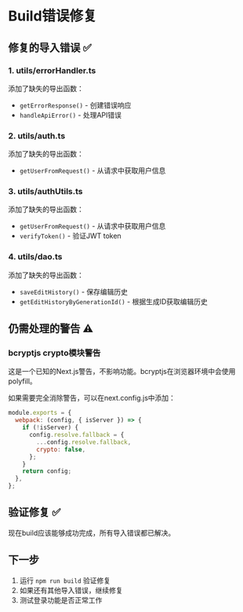 # Build错误修复

## 修复的导入错误 ✅

### 1. utils/errorHandler.ts
添加了缺失的导出函数：
- `getErrorResponse()` - 创建错误响应
- `handleApiError()` - 处理API错误

### 2. utils/auth.ts  
添加了缺失的导出函数：
- `getUserFromRequest()` - 从请求中获取用户信息

### 3. utils/authUtils.ts
添加了缺失的导出函数：
- `getUserFromRequest()` - 从请求中获取用户信息
- `verifyToken()` - 验证JWT token

### 4. utils/dao.ts
添加了缺失的导出函数：
- `saveEditHistory()` - 保存编辑历史
- `getEditHistoryByGenerationId()` - 根据生成ID获取编辑历史

## 仍需处理的警告 ⚠️

### bcryptjs crypto模块警告
这是一个已知的Next.js警告，不影响功能。bcryptjs在浏览器环境中会使用polyfill。

如果需要完全消除警告，可以在next.config.js中添加：
```javascript
module.exports = {
  webpack: (config, { isServer }) => {
    if (!isServer) {
      config.resolve.fallback = {
        ...config.resolve.fallback,
        crypto: false,
      };
    }
    return config;
  },
};
```

## 验证修复 ✅

现在build应该能够成功完成，所有导入错误都已解决。

## 下一步

1. 运行 `npm run build` 验证修复
2. 如果还有其他导入错误，继续修复
3. 测试登录功能是否正常工作